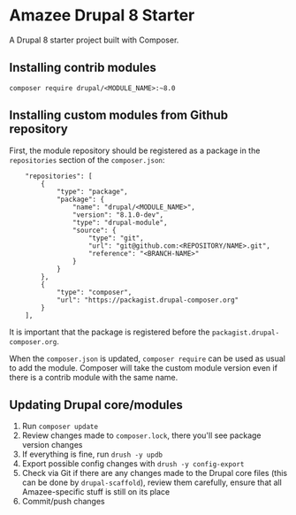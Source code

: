 # Amazee Drupal 8 Starter

A Drupal 8 starter project built with Composer.

## Installing contrib modules

```composer require drupal/<MODULE_NAME>:~8.0```

## Installing custom modules from Github repository

First, the module repository should be registered as a package in the `repositories` section of the `composer.json`:

```
    "repositories": [
        {
            "type": "package",
            "package": {
                "name": "drupal/<MODULE_NAME>",
                "version": "8.1.0-dev",
                "type": "drupal-module",
                "source": {
                    "type": "git",
                    "url": "git@github.com:<REPOSITORY/NAME>.git",
                    "reference": "<BRANCH-NAME>"
                }
            }
        },
        {
            "type": "composer",
            "url": "https://packagist.drupal-composer.org"
        }
    ],
```
It is important that the package is registered before the `packagist.drupal-composer.org`.

When the `composer.json` is updated, `composer require` can be used as usual to add the module. Composer will take the custom module version even if there is a contrib module with the same name.

## Updating Drupal core/modules

1. Run `composer update`
1. Review changes made to `composer.lock`, there you'll see package version changes
1. If everything is fine, run `drush -y updb`
1. Export possible config changes with `drush -y config-export`
1. Check via Git if there are any changes made to the Drupal core files (this can be done by `drupal-scaffold`), review them carefully, ensure that all Amazee-specific stuff is still on its place
1. Commit/push changes
